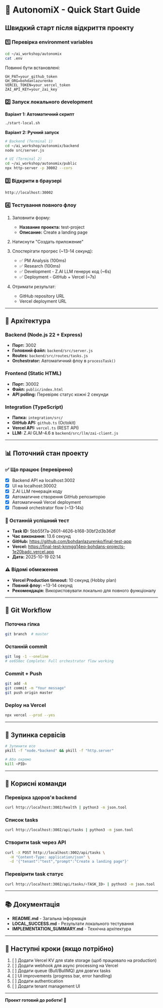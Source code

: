 # 🚀 AutonomiX - Quick Start Guide

## Швидкий старт після відкриття проекту

### 1️⃣ Перевірка environment variables
```bash
cd ~/ai_workshop/autonomix
cat .env
```

Повинні бути встановлені:
```
GH_PAT=your_github_token
GH_ORG=bohdanlazurenko
VERCEL_TOKEN=your_vercel_token
ZAI_API_KEY=your_zai_key
```

### 2️⃣ Запуск локального development

**Варіант 1: Автоматичний скрипт**
```bash
./start-local.sh
```

**Варіант 2: Ручний запуск**
```bash
# Backend (Terminal 1)
cd ~/ai_workshop/autonomix/backend
node src/server.js

# UI (Terminal 2)
cd ~/ai_workshop/autonomix/public
npx http-server -p 30002 --cors
```

### 3️⃣ Відкрити в браузері
```
http://localhost:30002
```

### 4️⃣ Тестування повного флоу

1. Заповнити форму:
   - **Название проекта:** test-project
   - **Описание:** Create a landing page

2. Натиснути "Создать приложение"

3. Спостерігати прогрес (~13-14 секунд):
   - ✅ PM Analysis (100ms)
   - ✅ Research (100ms)
   - ✅ Development - Z.AI LLM генерує код (~6s)
   - ✅ Deployment - GitHub + Vercel (~7s)

4. Отримати результат:
   - GitHub repository URL
   - Vercel deployment URL

---

## 🔧 Архітектура

### Backend (Node.js 22 + Express)
- **Порт:** 3002
- **Головний файл:** `backend/src/server.js`
- **Routes:** `backend/src/routes/tasks.js`
- **Orchestrator:** Автоматичний флоу в `processTask()`

### Frontend (Static HTML)
- **Порт:** 30002
- **Файл:** `public/index.html`
- **API polling:** Перевіряє статус кожні 2 секунди

### Integration (TypeScript)
- **Папка:** `integration/src/`
- **GitHub API:** `github.ts` (Octokit)
- **Vercel API:** `vercel.ts` (REST API)
- **LLM:** Z.AI GLM-4.6 в `backend/src/llm/zai-client.js`

---

## 📊 Поточний стан проекту

### ✅ Що працює (перевірено)
- [x] Backend API на localhost:3002
- [x] UI на localhost:30002
- [x] Z.AI LLM генерація коду
- [x] Автоматичне створення GitHub репозиторію
- [x] Автоматичний Vercel deployment
- [x] Повний orchestrator flow (~13-14s)

### 🎯 Останній успішний тест
- **Task ID:** 5bb55f7a-2601-4626-b168-30bf2d3b36df
- **Час виконання:** 13.6 секунд
- **GitHub:** https://github.com/bohdanlazurenko/final-test-app
- **Vercel:** https://final-test-knmgq14eq-bohdans-projects-1e20badc.vercel.app
- **Дата:** 2025-10-19 02:14

### ⚠️ Відомі обмеження
- **Vercel Production timeout:** 10 секунд (Hobby plan)
- **Повний флоу:** ~13-14 секунд
- **Рекомендація:** Використовувати локально для повного функціоналу

---

## 🔄 Git Workflow

### Поточна гілка
```bash
git branch  # master
```

### Останній commit
```bash
git log -1 --oneline
# ee658ec Complete: Full orchestrator flow working
```

### Commit + Push
```bash
git add -A
git commit -m "Your message"
git push origin master
```

### Deploy на Vercel
```bash
npx vercel --prod --yes
```

---

## 🛑 Зупинка сервісів

```bash
# Зупинити все
pkill -f "node.*backend" && pkill -f "http.server"

# Або окремо
kill <PID>
```

---

## 📝 Корисні команди

### Перевірка здоров'я backend
```bash
curl http://localhost:3002/health | python3 -m json.tool
```

### Список tasks
```bash
curl http://localhost:3002/api/tasks | python3 -m json.tool
```

### Створити task через API
```bash
curl -X POST http://localhost:3002/api/tasks \
  -H "Content-Type: application/json" \
  -d '{"tenant":"test","prompt":"Create a landing page"}'
```

### Перевірити task статус
```bash
curl http://localhost:3002/api/tasks/<TASK_ID> | python3 -m json.tool
```

---

## 📚 Документація

- **README.md** - Загальна інформація
- **LOCAL_SUCCESS.md** - Результати локального тестування
- **IMPLEMENTATION_SUMMARY.md** - Технічна архітектура

---

## 🎯 Наступні кроки (якщо потрібно)

1. [ ] Додати Vercel KV для state storage (щоб працювало на production)
2. [ ] Додати webhook для async processing на Vercel
3. [ ] Додати queue (Bull/BullMQ) для довгих tasks
4. [ ] UI improvements (progress bar, error handling)
5. [ ] Додати authentication
6. [ ] Додати tenant management UI

---

**Проект готовий до роботи! 🚀**
